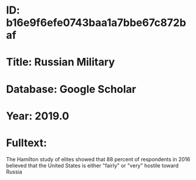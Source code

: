 # ID: b16e9f6efe0743baa1a7bbe67c872baf
# Title: Russian Military
# Database: Google Scholar
# Year: 2019.0
# Fulltext:
The Hamilton study of elites showed that 88 percent of respondents in 2016 believed that the United States is either "fairly" or "very" hostile toward Russia